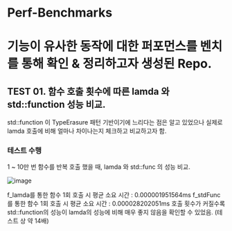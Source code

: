 # Perf-Benchmarks

# 기능이 유사한 동작에 대한 퍼포먼스를 벤치를 통해 확인 & 정리하고자 생성된 Repo.

## TEST 01. 함수 호출 횟수에 따른 lamda 와 std::function 성능 비교.
std::function 이 TypeErasure 패턴 기반이기에 느리다는 점은 알고 있었으나 
실제로 lamda 호출에 비해 얼마나 차이나는지 체크하고 비교하고자 함.

### 테스트 수행

1 ~ 10만 번 함수를 반복 호출 했을 때, lamda 와 std::func 의 성능 비교.


![image](https://github.com/juholee97/Perf-Benchmarks/assets/156589691/0024e614-21e6-4c57-93f2-f8ab46111b07)

f_lamda를 통한 함수 1회 호출 시 평균 소요 시간 : 0.000001951564ms
f_stdFunc를 통한 함수 1회 호출 시 평균 소요 시간 : 0.000028202051ms
호출 횟수가 커질수록 std::function의 성능이 lamda의 성능에 비해 매우 좋지 않음을 확인할 수 있었음. (테스트 상 약 14배)
